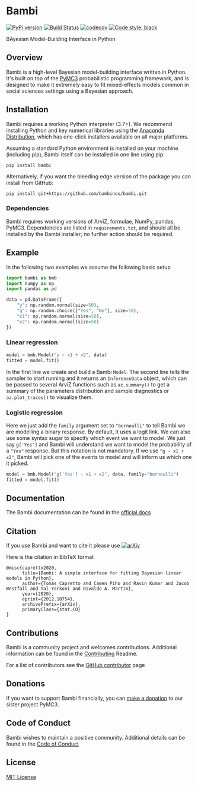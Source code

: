 # Bambi

[![PyPi version](https://badge.fury.io/py/bambi.svg)](https://badge.fury.io/py/bambi)
[![Build Status](https://github.com/bambinos/bambi/actions/workflows/test.yml/badge.svg)](https://github.com/bambinos/bambi/actions/workflows/test.yml)
[![codecov](https://codecov.io/gh/bambinos/bambi/branch/master/graph/badge.svg?token=ZqH0KCLKAE)](https://codecov.io/gh/bambinos/bambi)
[![Code style: black](https://img.shields.io/badge/code%20style-black-000000.svg)](https://github.com/ambv/black)

BAyesian Model-Building Interface in Python

## Overview

Bambi is a high-level Bayesian model-building interface written in Python. It's built on top of the [PyMC3](https://github.com/pymc-devs/pymc3) probabilistic programming framework, and is designed to make it extremely easy to fit mixed-effects models common in social sciences settings using a Bayesian approach.

## Installation

Bambi requires a working Python interpreter (3.7+). We recommend installing Python and key numerical libraries using the [Anaconda Distribution](https://www.anaconda.com/products/individual#Downloads), which has one-click installers available on all major platforms.

Assuming a standard Python environment is installed on your machine (including pip), Bambi itself can be installed in one line using pip:

    pip install bambi

Alternatively, if you want the bleeding edge version of the package you can install from GitHub:

    pip install git+https://github.com/bambinos/bambi.git

### Dependencies

Bambi requires working versions of ArviZ, formulae, NumPy, pandas, PyMC3. Dependencies are listed in `requirements.txt`, and should all be installed by the Bambi installer; no further action should be required.

## Example

In the following two examples we assume the following basic setup

```python
import bambi as bmb
import numpy as np
import pandas as pd

data = pd.DataFrame({
    "y": np.random.normal(size=50),
    "g": np.random.choice(["Yes", "No"], size=50),
    "x1": np.random.normal(size=50),
    "x2": np.random.normal(size=50)
})
```

### Linear regression

```python
model = bmb.Model("y ~ x1 + x2", data)
fitted = model.fit()
```

In the first line we create and build a Bambi `Model`. The second line tells the sampler to start
running and it returns an `InferenceData` object, which can be passed to several ArviZ functions
such as `az.summary()` to get a summary of the parameters distribution and sample diagnostics or
 `az.plot_traces()` to visualize them.


### Logistic regression

Here we just add the `family` argument set to `"bernoulli"` to tell Bambi we are modelling a binary
response. By default, it uses a logit link. We can also use some syntax sugar to specify which event
we want to model. We just say `g['Yes']` and Bambi will understand we want to model the probability
of a `"Yes"` response. But this notation is not mandatory. If we use `"g ~ x1 + x2"`, Bambi will
pick one of the events to model and will inform us which one it picked.


```python
model = bmb.Model("g['Yes'] ~ x1 + x2", data, family="bernoulli")
fitted = model.fit()
```

## Documentation

The Bambi documentation can be found in the [official docs](https://bambinos.github.io/bambi/index.html)

## Citation

If you use Bambi and want to cite it please use [![arXiv](https://img.shields.io/badge/arXiv-2012.10754-b31b1b.svg)](https://arxiv.org/abs/2012.10754)

Here is the citation in BibTeX format

```
@misc{capretto2020,
      title={Bambi: A simple interface for fitting Bayesian linear models in Python},
      author={Tomás Capretto and Camen Piho and Ravin Kumar and Jacob Westfall and Tal Yarkoni and Osvaldo A. Martin},
      year={2020},
      eprint={2012.10754},
      archivePrefix={arXiv},
      primaryClass={stat.CO}
}
```

## Contributions

Bambi is a community project and welcomes contributions. Additional information can be found in the [Contributing](https://github.com/bambinos/bambi/blob/master/CONTRIBUTING.md) Readme.

For a list of contributors see the [GitHub contributor](https://github.com/bambinos/bambi/graphs/contributors) page

## Donations

If you want to support Bambi financially, you can [make a donation](https://numfocus.org/donate-to-pymc3) to our sister project PyMC3.

## Code of Conduct

Bambi wishes to maintain a positive community. Additional details can be found in the [Code of Conduct](https://github.com/bambinos/bambi/blob/master/CODE_OF_CONDUCT.md)

## License

[MIT License](https://github.com/bambinos/bambi/blob/master/LICENSE)

